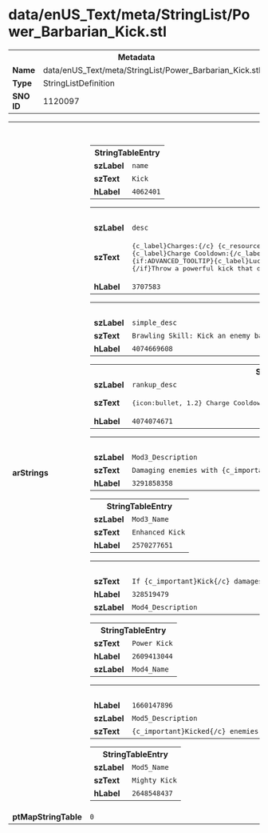 <h1>data/enUS_Text/meta/StringList/Power_Barbarian_Kick.stl</h1><table><tr><th colspan="100%">Metadata</th></tr><tr><td><b>Name</b></td><td>data/enUS_Text/meta/StringList/Power_Barbarian_Kick.stl</td></tr><tr><td><b>Type</b></td><td>StringListDefinition</td></tr><tr><td><b>SNO ID</b></td><td>1120097</td></tr></table>

<table><tr><th colspan="100%">Fields</th></tr><tr><td><b>arStrings</b></td><td><table><tr><th colspan="100%">StringTableEntry</th></tr><tr><td><b>szLabel</b></td><td><code>name</code></td></tr><tr><td><b>szText</b></td><td><code>Kick</code></td></tr><tr><td><b>hLabel</b></td><td><code>4062401</code></td></tr></table>


<table><tr><th colspan="100%">StringTableEntry</th></tr><tr><td><b>szLabel</b></td><td><code>desc</code></td></tr><tr><td><b>szText</b></td><td><pre>{c_label}Charges:{/c} {c_resource}{SF_4}{/c}
{c_label}Charge Cooldown:{/c_label} {c_resource}{Recharge Time}{/c_resource} seconds
{if:ADVANCED_TOOLTIP}{c_label}Lucky Hit Chance: {/c}{c_resource}[{Combat Effect Chance}|%|]{/c}
{/if}Throw a powerful kick that deals {c_number}{payload:KICK_UPFRONT_DAMAGE}{/c} damage and Knocks Back enemies in front of you. Enemies who are Knocked Back into terrain take an additional {c_number}{payload:IMPACT_TERRAIN}{/c} damage and are Stunned for {c_number}{buffduration:IMPACTED_TERRAIN}{/c} seconds.</pre></td></tr><tr><td><b>hLabel</b></td><td><code>3707583</code></td></tr></table>


<table><tr><th colspan="100%">StringTableEntry</th></tr><tr><td><b>szLabel</b></td><td><code>simple_desc</code></td></tr><tr><td><b>szText</b></td><td><code>Brawling Skill: Kick an enemy backwards.  Anything it impacts suffers heavy damage and is stunned.</code></td></tr><tr><td><b>hLabel</b></td><td><code>4074669608</code></td></tr></table>


<table><tr><th colspan="100%">StringTableEntry</th></tr><tr><td><b>szLabel</b></td><td><code>rankup_desc</code></td></tr><tr><td><b>szText</b></td><td><pre>
{icon:bullet, 1.2} Charge Cooldown {icon:arrow, 1.2} {c_number}{Recharge Time}{/c} seconds</pre></td></tr><tr><td><b>hLabel</b></td><td><code>4074074671</code></td></tr></table>


<table><tr><th colspan="100%">StringTableEntry</th></tr><tr><td><b>szLabel</b></td><td><code>Mod3_Description</code></td></tr><tr><td><b>szText</b></td><td><code>Damaging enemies with {c_important}Kick{/c} makes them {c_important}{u}Vulnerable{/u}{/c} for {c_number}{SF_17}{/c} seconds.</code></td></tr><tr><td><b>hLabel</b></td><td><code>3291858358</code></td></tr></table>


<table><tr><th colspan="100%">StringTableEntry</th></tr><tr><td><b>szLabel</b></td><td><code>Mod3_Name</code></td></tr><tr><td><b>szText</b></td><td><code>Enhanced Kick</code></td></tr><tr><td><b>hLabel</b></td><td><code>2570277651</code></td></tr></table>


<table><tr><th colspan="100%">StringTableEntry</th></tr><tr><td><b>szText</b></td><td><code>If {c_important}Kick{/c} damages an enemy, it consumes all of your Fury and deals an additional {c_number}{payload:UPGRADEA_TOOLTIP}{/c} damage per {c_number}{SF_22}{/c} Fury spent. {c_important}Kick{/c} no longer Knocks Back enemies.</code></td></tr><tr><td><b>hLabel</b></td><td><code>328519479</code></td></tr><tr><td><b>szLabel</b></td><td><code>Mod4_Description</code></td></tr></table>


<table><tr><th colspan="100%">StringTableEntry</th></tr><tr><td><b>szText</b></td><td><code>Power Kick</code></td></tr><tr><td><b>hLabel</b></td><td><code>2609413044</code></td></tr><tr><td><b>szLabel</b></td><td><code>Mod4_Name</code></td></tr></table>


<table><tr><th colspan="100%">StringTableEntry</th></tr><tr><td><b>hLabel</b></td><td><code>1660147896</code></td></tr><tr><td><b>szLabel</b></td><td><code>Mod5_Description</code></td></tr><tr><td><b>szText</b></td><td><code>{c_important}Kicked{/c} enemies deal {c_number}{payload:TOOLTIP_IMPACT_MOD}{/c} damage to enemies they collide with while being Knocked Back. Enemies damaged this way are Knocked Down for {c_number}{SF_5}{/c} seconds.</code></td></tr></table>


<table><tr><th colspan="100%">StringTableEntry</th></tr><tr><td><b>szLabel</b></td><td><code>Mod5_Name</code></td></tr><tr><td><b>szText</b></td><td><code>Mighty Kick</code></td></tr><tr><td><b>hLabel</b></td><td><code>2648548437</code></td></tr></table>


</td></tr><tr><td><b>ptMapStringTable</b></td><td><code>0</code></td></tr></table>

